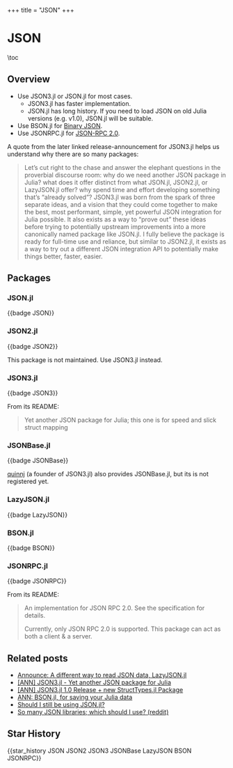 +++
title = "JSON"
+++

# JSON

\toc

## Overview

* Use JSON3.jl or JSON.jl for most cases.
  * JSON3.jl has faster implementation.
  * JSON.jl has long history. If you need to load JSON on old Julia versions (e.g. v1.0), JSON.jl will be suitable.
* Use BSON.jl for [Binary JSON](https://bsonspec.org/).
* Use JSONRPC.jl for [JSON-RPC 2.0](https://www.jsonrpc.org/specification).

A quote from the later linked release-announcement for JSON3.jl helps us understand why there are so many packages:
> Let’s cut right to the chase and answer the elephant questions in the proverbial discourse room: why do we need another JSON package in Julia? what does it offer distinct from what JSON.jl, JSON2.jl, or LazyJSON.jl offer? why spend time and effort developing something that’s “already solved”?
> JSON3.jl was born from the spark of three separate ideas, and a vision that they could come together to make the best, most performant, simple, yet powerful JSON integration for Julia possible. It also exists as a way to “prove out” these ideas before trying to potentially upstream improvements into a more canonically named package like JSON.jl. I fully believe the package is ready for full-time use and reliance, but similar to JSON2.jl, it exists as a way to try out a different JSON integration API to potentially make things better, faster, easier.

## Packages
### JSON.jl
{{badge JSON}}

### JSON2.jl
{{badge JSON2}}

This package is not maintained.
Use JSON3.jl instead.

### JSON3.jl
{{badge JSON3}}

From its README:

>Yet another JSON package for Julia; this one is for speed and slick struct mapping

### JSONBase.jl
{{badge JSONBase}}

[quinnj](https://github.com/quinnj) (a founder of JSON3.jl) also provides JSONBase.jl, but its is not registered yet.

### LazyJSON.jl
{{badge LazyJSON}}

### BSON.jl
{{badge BSON}}

### JSONRPC.jl
{{badge JSONRPC}}

From its README:

>An implementation for JSON RPC 2.0. See the specification for details.
>
>Currently, only JSON RPC 2.0 is supported. This package can act as both a client & a server.

## Related posts

* [Announce: A different way to read JSON data, LazyJSON.jl](https://discourse.julialang.org/t/announce-a-different-way-to-read-json-data-lazyjson-jl/9046)
* [[ANN] JSON3.jl - Yet another JSON package for Julia](https://discourse.julialang.org/t/ann-json3-jl-yet-another-json-package-for-julia/25625)
* [[ANN] JSON3.jl 1.0 Release + new StructTypes.jl Package](https://discourse.julialang.org/t/ann-json3-jl-1-0-release-new-structtypes-jl-package/34700)
* [ANN: BSON.jl, for saving your Julia data](https://discourse.julialang.org/t/ann-bson-jl-for-saving-your-julia-data/9371)
* [Should I still be using JSON.jl?](https://discourse.julialang.org/t/should-i-still-be-using-json-jl/50809)
* [So many JSON libraries; which should I use? (reddit)](https://www.reddit.com/r/Julia/comments/ni7dgk/so_many_json_libraries_which_should_i_use/)

## Star History
{{star_history JSON JSON2 JSON3 JSONBase LazyJSON BSON JSONRPC}}
